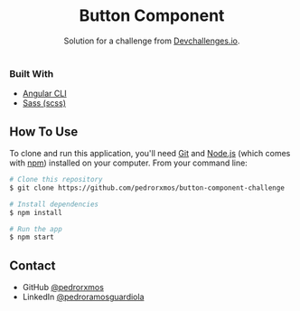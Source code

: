 <h1 align="center">Button Component</h1>
<div align="center">
   Solution for a challenge from  <a href="https://devchallenges.io/challenges/ohgVTyJCbm5OZyTB2gNY#" target="_blank">Devchallenges.io</a>.
</div>

<br>

### Built With

- [Angular CLI](https://angular.io/cli)
- [Sass (scss)](https://sass-lang.com/)


## How To Use

<!-- Example: -->

To clone and run this application, you'll need [Git](https://git-scm.com) and [Node.js](https://nodejs.org/en/download/) (which comes with [npm](http://npmjs.com)) installed on your computer. From your command line:

```bash
# Clone this repository
$ git clone https://github.com/pedrorxmos/button-component-challenge

# Install dependencies
$ npm install

# Run the app
$ npm start
```

## Contact

- GitHub [@pedrorxmos](https://github.com/pedrorxmos)
- LinkedIn [@pedroramosguardiola](https://www.linkedin.com/in/pedroramosguardiola/)
